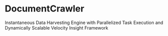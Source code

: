 # DocumentCrawler
Instantaneous Data Harvesting Engine with Parallelized Task Execution and Dynamically Scalable Velocity Insight Framework
